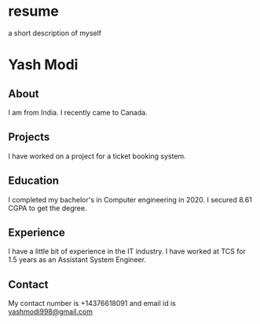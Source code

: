 # resume
a short description of myself

# Yash Modi
## About
I am from India. I recently came to Canada.
## Projects
I have worked on a project for a ticket booking system.
## Education
I completed my bachelor's in Computer engineering in 2020. I secured 8.61 CGPA to get the degree.
## Experience
I have a little bit of experience in the IT industry. I have worked at TCS for 1.5 years as an Assistant System Engineer.
## Contact
My contact number is +14376618091 and email id is yashmodi998@gmail.com


